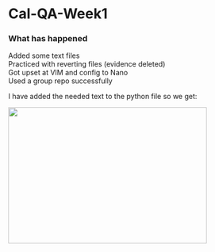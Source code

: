 # Cal-QA-Week1

### What has happened

Added some text files\
Practiced with reverting files (evidence deleted)\
Got upset at VIM and config to Nano\
Used a group repo successfully

I have added the needed text to the python file so we get:

<img width="400" height="275" src="https://user-images.githubusercontent.com/100779521/156581377-305ea286-bcb5-4410-bf8d-cc40202c1b85.jpg">
